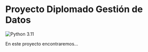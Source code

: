 # Proyecto Diplomado Gestión de Datos

![Python 3.11](https://img.shields.io/badge/Python-3.11-blue) 


En este proyecto encontraremos...